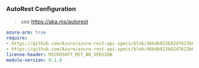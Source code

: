 ### AutoRest Configuration

> see https://aka.ms/autorest

``` yaml
azure-arm: true
require:
- https://github.com/Azure/azure-rest-api-specs/blob/466db813b82d7623b6882850636df09e0f98d831/specification/edgeorderpartner/resource-manager/readme.md
- https://github.com/Azure/azure-rest-api-specs/blob/466db813b82d7623b6882850636df09e0f98d831/specification/edgeorderpartner/resource-manager/readme.go.md
license-header: MICROSOFT_MIT_NO_VERSION
module-version: 0.1.0

```